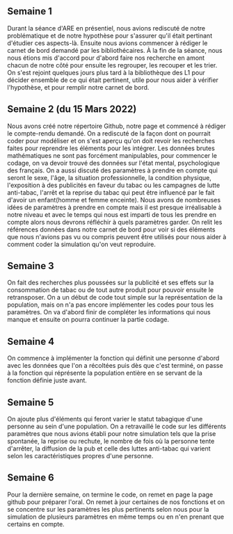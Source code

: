 ## Semaine 1

Durant la séance d'ARE en présentiel, nous avions rediscuté de notre problématique et de notre hypothèse pour s'assurer qu'il était pertinant d'étudier ces aspects-là. Ensuite nous avions commencer à rédiger le carnet de bord demandé par les bibliothécaires. À la fin de la séance, nous nous étions mis d'accord pour d'abord faire nos recherche en amont chacun de notre côté pour ensuite les regrouper, les recouper et les trier. On s'est rejoint quelques jours plus tard à la bibliothèque des L1 pour décider ensemble de ce qui était pertinent, utile pour nous aider à vérifier l'hypothèse, et pour remplir notre carnet de bord. 

## Semaine 2 (du 15 Mars 2022)

Nous avons créé notre répertoire Github, notre page et commencé à rédiger le compte-rendu demandé. 
On a rediscuté de la façon dont on pourrait coder pour modéliser et on s'est aperçu qu'on doit revoir les recherches faites pour reprendre les éléments pour les intégrer. Les données brutes mathématiques ne sont pas forcément manipulables, pour commencer le codage, on va devoir trouvé des données sur l'état mental, psychologique des français. 
On a aussi discuté des paramètres à prendre en compte qui seront le sexe, l'âge, la situation professionnelle, la condition physique, l'exposition à des publicités en faveur du tabac ou les campagnes de lutte anti-tabac, l'arrêt et la reprise du tabac qui peut être influencé par le fait d'avoir un enfant(homme et femme enceinte). Nous avons de nombreuses idées de paramètres à prendre en compte mais il est presque irréalisable à notre niveau et avec le temps qui nous est imparti de tous les prendre en compte alors nous devrons réfléchir à quels paramètres garder. 
On relit les références données dans notre carnet de bord pour voir si des éléments que nous n'avions pas vu ou compris peuvent être utilisés pour nous aider à comment coder la simulation qu'on veut reproduire. 

## Semaine 3
On fait des recherches plus poussées sur la publicité et ses effets sur la consommation de tabac ou de tout autre produit pour pouvoir ensuite le retransposer. On a un début de code tout simple sur la représentation de la population, mais on n'a pas encore implémenter les codes pour tous les paramètres. On va d'abord finir de compléter les informations qui nous manque et ensuite on pourra continuer la partie codage.   

## Semaine 4
On commence à implémenter la fonction qui définit une personne d'abord avec les données que l'on a récoltées puis dès que c'est terminé, on passe à la fonction qui réprésente la population entière en se servant de la fonction définie juste avant. 

## Semaine 5
On ajoute plus d'éléments qui feront varier le statut tabagique d'une personne au sein d'une population. 
On a retravaillé le code sur les différents paramètres que nous avions établi pour notre simulation tels que la prise spontanée, la reprise ou rechute, le nombre de fois où la personne tente d'arrêter, la diffusion de la pub et celle des luttes anti-tabac qui varient selon les caractéristiques propres d'une personne. 

## Semaine 6
Pour la dernière semaine, on termine le code, on remet en page la page github pour préparer l'oral. On remet à jour certaines de nos fonctions et on se concentre sur les paramètres les plus pertinents selon nous pour la simulation de plusieurs paramètres en même temps ou en n'en prenant que certains en compte.
